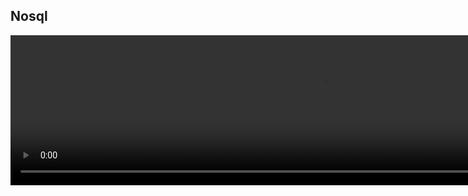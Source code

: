 

## Nosql 

<video width="1000" height="240" controls>
  <source src="http://ankit-portfolio.s3-ap-southeast-1.amazonaws.com/system-design/basics/15-nosql.mp4" type="video/mp4">
</video>

